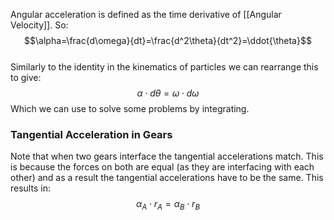 Angular acceleration is defined as the time derivative of [[Angular Velocity]].
So:
$$\alpha=\frac{d\omega}{dt}=\frac{d^2\theta}{dt^2}=\ddot{\theta}$$
\
Similarly to the identity in the kinematics of particles we can rearrange this to give:
$$\alpha\cdot d\theta=\omega \cdot d\omega$$
Which we can use to solve some problems by integrating.
### Tangential Acceleration in Gears
Note that when two gears interface the tangential accelerations match.
This is because the forces on both are equal (as they are interfacing with each other) and as a result the tangential accelerations have to be the same.
This results in:
$$\alpha_{A}\cdot r_A=\alpha_{B}\cdot r_B$$